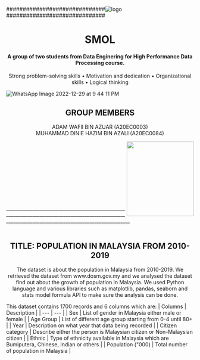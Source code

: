 ##############################![logo](https://user-images.githubusercontent.com/120595244/209935225-aafa25dc-e41f-44b6-963b-cc26f05dad4c.png)
##############################

<h1 align="center">
  SMOL
  <br>
</h1>


<h4 align="center">A group of two students from Data Enginering for High Performance Data Processing course</a>.</h4>

<p align="center">
  <a>Strong problem-solving skills</a> •
  <a>Motivation and dedication</a> •
  <a>Organizational skills</a> •
  <a>Logical thinking</a>
</p>

![WhatsApp Image 2022-12-29 at 9 44 11 PM](https://user-images.githubusercontent.com/120614176/209962317-1b122ec0-68cf-435f-894c-be0a0d930604.jpeg)
<h2 align="center">
  GROUP MEMBERS
  <br>
</h2>
<p align="center">
  ADAM WAFII BIN AZUAR (A20EC0003)
  <br>
  MUHAMMAD DINIE HAZIM BIN AZALI (A20EC0084)
</p>
<img align="right" width="180" height="200" src="https://media-exp1.licdn.com/dms/image/C5603AQE11--OSZp_ew/profile-displayphoto-shrink_200_200/0/1668077297959?e=1675900800&v=beta&t=Flu9EVBf_13ZJkioBuuxBElNcTxYQPZFtImDwOtwXLA">
<br>
<br>
<br>
<br>
<br>
<br>
<br>
<br>
<br>
<br>
________________________________________________________________________________________________________________________________________________________
<br>
<br>
<h2 align="center">
  TITLE: POPULATION IN MALAYSIA FROM 2010-2019<br>
</h2>
<p align="center">
  The dataset is about the population in Malaysia from 2010-2019. We retrieved the dataset from www.dosm.gov.my and we analysed the dataset find out about the growth of population in Malaysia. We used Python language and various libraries such as matplotlib, pandas, seaborn and stats model formula API to make sure the analysis can be done.<br>
</p>

This dataset contains 1700 records and 6 columns which are:
| Columns | Description |
| --- | --- |
| Sex | List of gender in Malaysia either male or female |
| Age Group | List of different age group starting from 0-4 until 80+ |
| Year | Description on what year that data being recorded |
| Citizen category | Describe either the person is Malaysian citizen or Non-Malaysian citizen |
| Ethnic | Type of ethnicity available in Malaysia which are Bumiputera, Chinese, Indian or others |
| Population ("000) | Total number of population in Malaysia |
